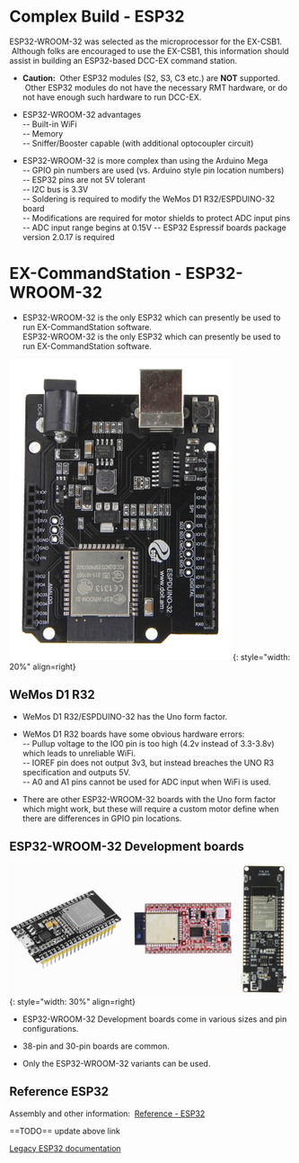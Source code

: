# Complex Build - ESP32

ESP32-WROOM-32 was selected as the microprocessor for the EX-CSB1. &nbsp;Although folks are encouraged to use the EX-CSB1, this information should assist in building an ESP32-based DCC-EX command station.

- **Caution:**&nbsp; Other ESP32 modules (S2, S3, C3 etc.) are **NOT** supported. &nbsp;Other ESP32 modules do not have the necessary RMT hardware, or do not have enough such hardware to run DCC-EX.

- ESP32-WROOM-32 advantages  
  -- Built-in WiFi  
  -- Memory  
  -- Sniffer/Booster capable (with additional optocoupler circuit)  

- ESP32-WROOM-32 is more complex than using the Arduino Mega  
  -- GPIO pin numbers are used (vs. Arduino style pin location numbers)  
  -- ESP32 pins are not 5V tolerant  
  -- I2C bus is 3.3V  
  -- Soldering is required to modify the WeMos D1 R32/ESPDUINO-32 board  
  -- Modifications are required for motor shields to protect ADC input pins  
  -- ADC input range begins at 0.15V
  -- ESP32 Espressif boards package version 2.0.17 is required

# EX-CommandStation - ESP32-WROOM-32

- ESP32-WROOM-32 is the only ESP32 which can presently be used to run EX-CommandStation software.  
  ESP32-WROOM-32 is the only ESP32 which can presently be used to run EX-CommandStation software.

![ESP32duino](/_static/images/esp32/espduino-32.png){: style="width: 20%" align=right}  

## WeMos D1 R32

- WeMos D1 R32/ESPDUINO-32 has the Uno form factor.

- WeMos D1 R32 boards have some obvious hardware errors:  
  -- Pullup voltage to the IO0 pin is too high (4.2v instead of 3.3-3.8v) which leads to unreliable WiFi.  
  -- IOREF pin does not output 3v3, but instead breaches the UNO R3 specification and outputs 5V.  
  -- A0 and A1 pins cannot be used for ADC input when WiFi is used.

- There are other ESP32-WROOM-32 boards with the Uno form factor which might work, but these will require a custom motor define when there are differences in GPIO pin locations.

## ESP32-WROOM-32 Development boards

![ESP32duino](/_static/images/esp32/esp32-dev-boards.png){: style="width: 30%" align=right}

- ESP32-WROOM-32 Development boards come in various sizes and pin configurations.

- 38-pin and 30-pin boards are common.

- Only the ESP32-WROOM-32 variants can be used.

## Reference ESP32

Assembly and other information: &nbsp;[Reference - ESP32](/reference/esp32/16-esp32-ex8874.md)

==TODO== update above link

[Legacy ESP32 documentation](https://dcc-ex.com/legacy-docs/reference/hardware/microcontrollers/esp32.html#esp32-recommended)
